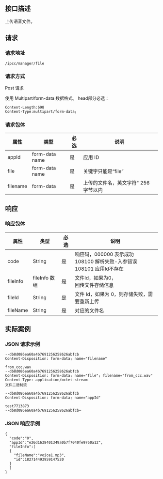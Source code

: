 ## 接口描述
上传语音文件。
## 请求
### 请求地址

```
/ipcc/manager/file
```

### 请求方式
Post 请求

使用 Multipart/form-data 数据格式。
head部分必选：
```
Content-Length:698
Content-Type:multipart/form-data;
```

### 请求包体

| 属性|	类型	|必选	|说明|
|-------|-------|-------|------|
| appId		|	form-data name	|是	|应用 ID|
| file		|	form-data name	|	是|	关键字只能是“file”|
| filename		|form-data 	|	是|	上传的文件名，英文字符" 256 字节以内 |



## 响应

### 响应包体

| 属性|	类型	|必选	|说明|
|----|-----|----|-----|
| code	|String|	是	|响应码，000000 表示成功<br>108100 解析失败-入参错误<br>108101 应用Id不存在|
| fileInfo	|fileInfo 数组|是|	文件Id，如果为0，<br>回传文件存储信息|
| fileId	|String|	是	|文件 Id，如果为 0，则存储失败，需要重新上传|
| fileName   |  String | 是  | 对应的文件名  |

## 实际案例
### JSON 请求示例

```
--db8d086ea60a4b7691256258626abfcb
Content-Disposition: form-data; name="filename"

from_ccc.wav
--db8d086ea60a4b7691256258626abfcb
Content-Disposition: form-data; name="file"; filename="from_ccc.wav"
Content-Type: application/octet-stream
文件二进制流

--db8d086ea60a4b7691256258626abfcb
Content-Disposition: form-data; name="appId"

test7713873
--db8d086ea60a4b7691256258626abfcb—

```

### JSON 响应示例

```
{
  "code":"0",
  "appId":"e26d1638401349a0b7f7040fe9760a12",
  "fileInfo":[
  {
    "fileName":"voice1.mp3",
    "id":182714493959147520
  }
  ]
}

```
